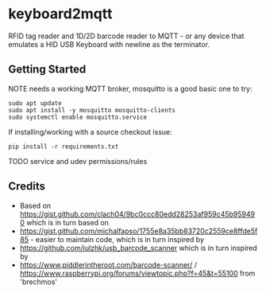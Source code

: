 # keyboard2mqtt

RFID tag reader and 1D/2D barcode reader to MQTT - or any device that emulates a HID USB Keyboard with newline as the terminator.

## Getting Started

NOTE needs a working MQTT broker, mosquitto is a good basic one to try:

    sudo apt update
    sudo apt install -y mosquitto mosquitto-clients
    sudo systemctl enable mosquitto.service

If installing/working with a source checkout issue:

    pip install -r requirements.txt

TODO service and udev permissions/rules


## Credits

  * Based on https://gist.github.com/clach04/9bc0ccc80edd28253af959c45b959490 which is in turn based on
  * https://gist.github.com/michalfapso/1755e8a35bb83720c2559ce8ffde5f85 - easier to maintain code, which is in turn inspired by
  * https://github.com/julzhk/usb_barcode_scanner which is in turn inspired by
  * https://www.piddlerintheroot.com/barcode-scanner/ / https://www.raspberrypi.org/forums/viewtopic.php?f=45&t=55100 from 'brechmos'
